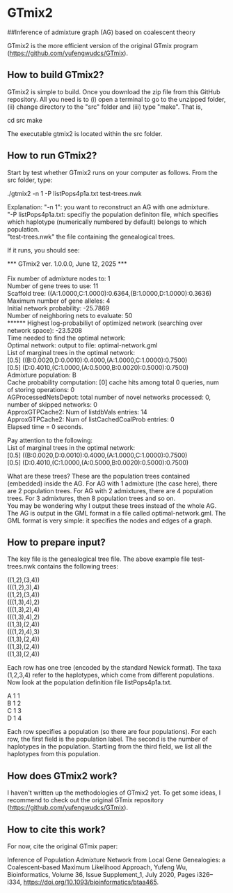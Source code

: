 # GTmix2
##Inference of admixture graph (AG) based on coalescent theory

GTmix2 is the more efficient version of the original GTmix program (https://github.com/yufengwudcs/GTmix).

## How to build GTmix2?

GTmix2 is simple to build. Once you download the zip file from this GitHub repository. All you need is to (i) open a terminal to go to the unzipped folder, (ii) change directory to the "src" folder and  (iii) type "make". That is,

cd src
make

The executable gtmix2 is located within the src folder.

## How to run GTmix2?

Start by test whether GTmix2 runs on your computer as follows. From the src folder, type:

./gtmix2 -n 1 -P listPops4p1a.txt test-trees.nwk

Explanation: 
"-n 1":                you want to reconstruct an AG with one admixture.   <br />
"-P listPops4p1a.txt:  specifiy the population definiton file, which specifies which haplotype (numerically numbered by default) belongs to which population. <br /> 
"test-trees.nwk"       the file containing the genealogical trees.  <br />

If it runs, you should see:

*** GTmix2 ver. 1.0.0.0, June 12, 2025 ***  <br />
<br />
Fix number of admixture nodes to: 1  <br />
Number of gene trees to use: 11   <br />
Scaffold tree: ((A:1.0000,C:1.0000):0.6364,(B:1.0000,D:1.0000):0.3636)  <br />
Maximum number of gene alleles: 4  <br />
Initial network probability: -25.7869  <br />
Number of neighboring nets to evaluate: 50  <br />
****** Highest log-probabiliyt of optimized network (searching over network space): -23.5208  <br />
Time needed to find the optimal network:   <br />
Optimal network: output to file: optimal-network.gml  <br />
List of marginal trees in the optimal network:  <br />
[0.5] ((B:0.0020,D:0.0010):0.4000,(A:1.0000,C:1.0000):0.7500)  <br />
[0.5] (D:0.4010,(C:1.0000,(A:0.5000,B:0.0020):0.5000):0.7500)  <br />
Admixture population: B <br />
Cache probability computation: [0] cache hits among total 0 queries, num of storing operations: 0  <br />
AGProcessedNetsDepot: total number of novel networks processed: 0, number of skipped networks: 0  <br />
ApproxGTPCache2: Num of listdbVals entries: 14   <br />
ApproxGTPCache2: Num of listCachedCoalProb entries: 0  <br />
Elapsed time = 0 seconds.  <br />

Pay attention to the following:  <br />
List of marginal trees in the optimal network:  <br />
[0.5] ((B:0.0020,D:0.0010):0.4000,(A:1.0000,C:1.0000):0.7500)  <br />
[0.5] (D:0.4010,(C:1.0000,(A:0.5000,B:0.0020):0.5000):0.7500)  <br />

What are these trees? These are the population trees contained (embedded) inside the AG. For AG with 1 admixture (the case here), there are 2 population trees. For AG with 2 admixtures, there are 4 population trees. For 3 admixtures, then 8 population trees and so on.  <br />
You may be wondering why I output these trees instead of the whole AG. The AG is output in the GML format in a file called optimal-network.gml. The GML format is very simple: it specifies the nodes and edges of a graph. 

## How to prepare input?
The key file is the genealogical tree file. The above example file test-trees.nwk contains the following trees:

((1,2),(3,4))   <br />
(((1,2),3),4)   <br />
((1,2),(3,4))   <br />
(((1,3),4),2)   <br />
(((1,3),2),4)   <br />
(((1,3),4),2)   <br />
((1,3),(2,4))   <br />
(((1,2),4),3)  <br />
((1,3),(2,4))  <br />
((1,3),(2,4))  <br />
((1,3),(2,4))  <br />

Each row has one tree (encoded by the standard Newick format). The taxa (1,2,3,4) refer to the haplotypes, which come from different populations. Now look at the population definition file listPops4p1a.txt.

A 1 1   <br />
B 1 2    <br />
C 1 3   <br />
D 1 4  <br />

Each row specifies a population (so there are four populations). For each row, the first field is the population label. The second is the number of haplotypes in the population. Startiing from the third field, we list all the haplotypes from this population. 



## How does GTmix2 work?
I haven't written up the methodologies of GTmix2 yet. To get some ideas, I recommend to check out the original GTmix repository (https://github.com/yufengwudcs/GTmix). 

## How to cite this work?
For now, cite the original GTmix paper:

Inference of Population Admixture Network from Local Gene Genealogies: a Coalescent-based Maximum Likelihood Approach, Yufeng Wu, Bioinformatics, Volume 36, Issue Supplement_1, July 2020, Pages i326–i334, https://doi.org/10.1093/bioinformatics/btaa465.
